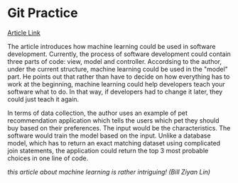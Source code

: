 # Git Practice

[Article Link](./https://medium.com/bambu-life/how-machine-learning-is-changing-software-development-301928bb7772)

The article introduces how machine learning could be used in software development. Currently, the process of software development could contain three parts of code: view, model and controller. Accordsing to the author, under the current structure, machine learning could be used in the "model" part. He points out that rather than have to decide on how everything has to work at the beginning, machine learning could help developers teach your software what to do. In that way, if developers had to change it later, they could just teach it again.

In terms of data collection, the author uses an example of pet recommendation application which tells the users which pet they should buy based on their preferences. The input would be the characteristics. The software would train the model based on the input. Unlike a database model, which has to return an exact matching dataset using complicated join statements, the application could return the top 3 most probable choices in one line of code.



*this article about machine learning is rather intriguing! (Bill Ziyan Lin)*
